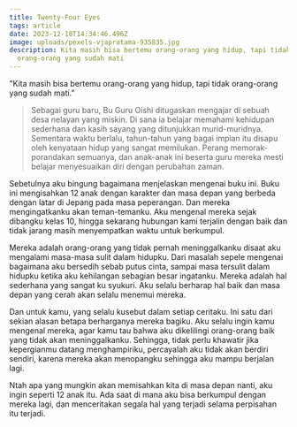 ```yaml
---
title: Twenty-Four Eyes
tags: article
date: 2023-12-18T14:34:46.496Z
image: uploads/pexels-vjapratama-935835.jpg
description: Kita masih bisa bertemu orang-orang yang hidup, tapi tidak
  orang-orang yang sudah mati
---
```

"Kita masih bisa bertemu orang-orang yang hidup, tapi tidak orang-orang yang sudah mati."

> S﻿ebagai guru baru, Bu Guru Oishi ditugaskan mengajar di sebuah desa nelayan yang miskin. Di sana ia belajar memahami kehidupan sederhana dan kasih sayang yang ditunjukkan murid-muridnya. Sementara waktu berlalu, tahun-tahun yang bagai impian itu disapu oleh kenyataan hidup yang sangat memilukan. Perang memorak-porandakan semuanya, dan anak-anak ini beserta guru mereka mesti belajar menyesuaikan diri dengan perubahan zaman.

Sebetulnya aku bingung bagaimana menjelaskan mengenai buku ini. Buku ini mengisahkan 12 anak dengan karakter dan masa depan yang berbeda dengan latar di Jepang pada masa peperangan. Dan mereka mengingatkanku akan teman-temanku. Aku mengenal mereka sejak dibangku kelas 10, hingga sekarang hubungan kami terjalin dengan baik dan tidak jarang masih menyempatkan waktu untuk berkumpul. 

M﻿ereka adalah orang-orang yang tidak pernah meninggalkanku disaat aku mengalami masa-masa sulit dalam hidupku. Dari masalah sepele mengenai bagaimana aku bersedih sebab putus cinta, sampai masa tersulit dalam hidupku ketika aku kehilangan sebagian besar ingatanku. Mereka adalah hal sederhana yang sangat ku syukuri. Aku selalu berharap hal baik dan masa depan yang cerah akan selalu menemui mereka. 

D﻿an untuk kamu, yang selalu kusebut dalam setiap ceritaku. Ini satu dari sekian alasan betapa berharganya mereka bagiku. Aku selalu ingin kamu mengenal mereka, agar kamu tau bahwa aku dikelilingi orang-orang baik yang tidak akan meninggalkanku. Sehingga, tidak perlu khawatir jika kepergianmu datang menghampiriku, percayalah aku tidak akan berdiri sendiri, karena mereka akan menopangku sehingga aku mampu berjalan lagi.

N﻿tah apa yang mungkin akan memisahkan kita di masa depan nanti, aku ingin seperti 12 anak itu. Ada saat di mana aku bisa berkumpul dengan mereka lagi, dan menceritakan segala hal yang terjadi selama perpisahan itu terjadi.
